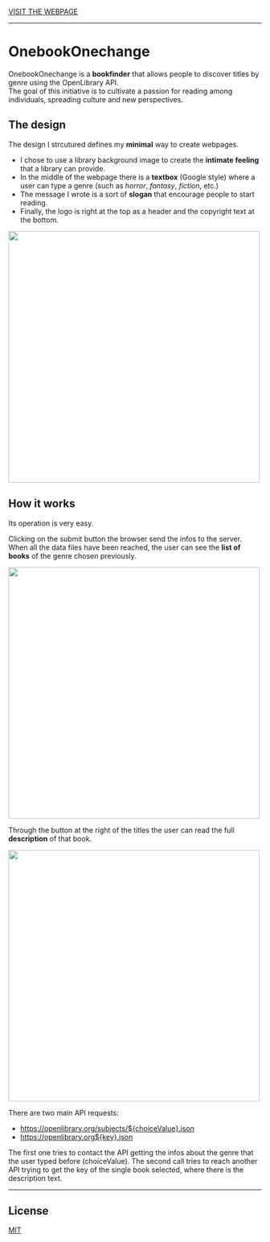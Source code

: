 
[VISIT THE WEBPAGE](https://tommasoaricci-bookfinder.netlify.app/)

***

# OnebookOnechange

OnebookOnechange is a **bookfinder** that allows people to discover titles by genre using the OpenLibrary API. <br>
The goal of this initiative is to cultivate a passion for reading among individuals, spreading culture and new perspectives.

## The design

The design I strcutured defines my **minimal** way to create webpages.

- I chose to use a library background image to create the **intimate feeling** that a library can provide.<br>
- In the middle of the webpage there is a **textbox** (Google style) where a user can type a genre (such as *horror*, *fantasy*, *fiction*, etc.) <br>
- The message I wrote is a sort of **slogan** that encourage people to start reading.
- Finally, the logo is right at the top as a header and the copyright text at the bottom.

<img src="https://i.postimg.cc/PJVmvT7j/Screenshot-2024-04-01-182246.png" width="500">

## How it works

Its operation is very easy.

Clicking on the submit button the browser send the infos to the server. When all the data files have been reached, the user can see the **list of books** of the genre chosen previously. <br>

<img src="https://i.postimg.cc/KjCgTgwD/Screenshot-2024-04-01-184857.png" width="500">

Through the button at the right of the titles the user can read the full **description** of that book.

<img src="https://i.postimg.cc/8PmBfZwy/Screenshot-2024-04-01-184926.png" width="500">

There are two main API requests:

- https://openlibrary.org/subjects/${choiceValue}.json
- https://openlibrary.org${key}.json

The first one tries to contact the API getting the infos about the genre that the user typed before (choiceValue).
The second call tries to reach another API trying to get the key of the single book selected, where there is the description text.

***

## License

[MIT](https://choosealicense.com/licenses/mit/)

